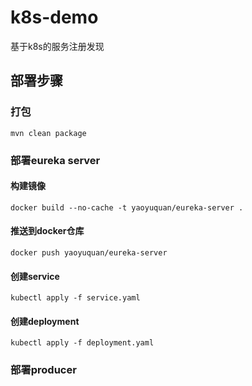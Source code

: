 # k8s-demo
基于k8s的服务注册发现

## 部署步骤

### 打包
```shell script
mvn clean package
```

### 部署eureka server
#### 构建镜像
```shell script
docker build --no-cache -t yaoyuquan/eureka-server .
```
#### 推送到docker仓库
```shell script
docker push yaoyuquan/eureka-server
```
#### 创建service
```shell script
kubectl apply -f service.yaml
```
#### 创建deployment
```shell script
kubectl apply -f deployment.yaml
```

### 部署producer
